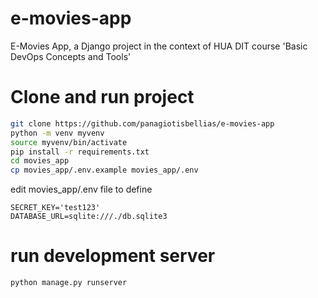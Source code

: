# e-movies-app
E-Movies App, a Django project in the context of HUA DIT course 'Basic DevOps Concepts and Tools'

# Clone and run project
```bash
git clone https://github.com/panagiotisbellias/e-movies-app 
python -m venv myvenv
source myvenv/bin/activate
pip install -r requirements.txt
cd movies_app
cp movies_app/.env.example movies_app/.env
```
edit movies_app/.env file to define
```vim
SECRET_KEY='test123'
DATABASE_URL=sqlite:///./db.sqlite3
```
# run development server
```bash
python manage.py runserver
```